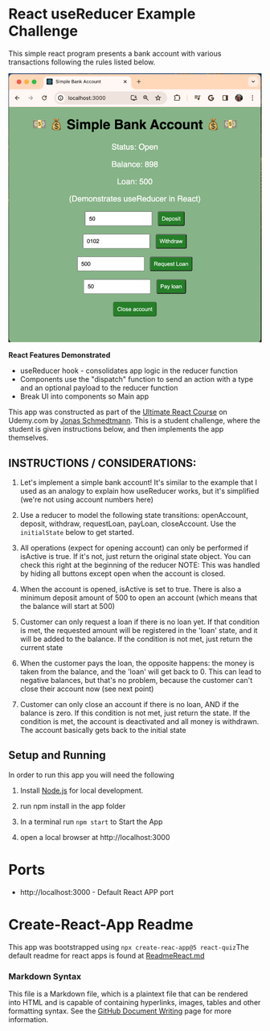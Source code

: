 # React useReducer Example Challenge

This simple react program presents a bank account with various transactions
following the rules listed below.  

![SimpleBankAccountScreenShot.png](./Documentation/SimpleBankAccountScreenshot.png)

**React Features Demonstrated**

- useReducer hook - consolidates app logic in the reducer function
- Components use the "dispatch" function to send an action with a type and an optional payload to the reducer function
- Break UI into components so Main app 

This app was constructed as part of the [Ultimate React Course](https://www.udemy.com/course/the-ultimate-react-course/) on Udemy.com by [Jonas Schmedtmann](https://www.udemy.com/user/jonasschmedtmann/).  This is a student challenge, where the student is given instructions below, and then implements the app themselves. 

## INSTRUCTIONS / CONSIDERATIONS:

1. Let's implement a simple bank account! It's similar to the example that I used as an analogy to explain how useReducer works, but it's simplified (we're not using account numbers here)

2. Use a reducer to model the following state transitions: openAccount, deposit, withdraw, requestLoan, payLoan, closeAccount. Use the `initialState` below to get started.

3. All operations (expect for opening account) can only be performed if isActive is true. If it's not, just return the original state object. You can check this right at the beginning of the reducer
   NOTE: This was handled by hiding all buttons except open when the account is closed.

4. When the account is opened, isActive is set to true. There is also a minimum deposit amount of 500 to open an account (which means that the balance will start at 500)

5. Customer can only request a loan if there is no loan yet. If that condition is met, the requested amount will be registered in the 'loan' state, and it will be added to the balance. If the condition is not met, just return the current state

6. When the customer pays the loan, the opposite happens: the money is taken from the balance, and the 'loan' will get back to 0. This can lead to negative balances, but that's no problem, because the customer can't close their account now (see next point)

7. Customer can only close an account if there is no loan, AND if the balance is zero. If this condition is not met, just return the state. If the condition is met, the account is deactivated and all money is withdrawn. The account basically gets back to the initial state

## Setup and Running

In order to run this app you will need the following

1. Install [Node.js](https://nodejs.org/en) for local development.

2. run npm install in the app folder

3. In a terminal run `npm start` to Start the App

4. open a local browser at http://localhost:3000

# Ports

- http://localhost:3000 - Default React APP port

# Create-React-App Readme

This app was bootstrapped using `npx create-reac-app@5 react-quiz`The default readme for react apps is found at [ReadmeReact.md](./ReadmeReact.md)

### Markdown Syntax

This file is a Markdown file, which is a plaintext file that can be rendered into HTML and is capable of containing hyperlinks, images, tables and other formatting syntax. See the [GitHub Document Writing](https://docs.github.com/en/get-started/writing-on-github/getting-started-with-writing-and-formatting-on-github/basic-writing-and-formatting-syntax) page for more information.
